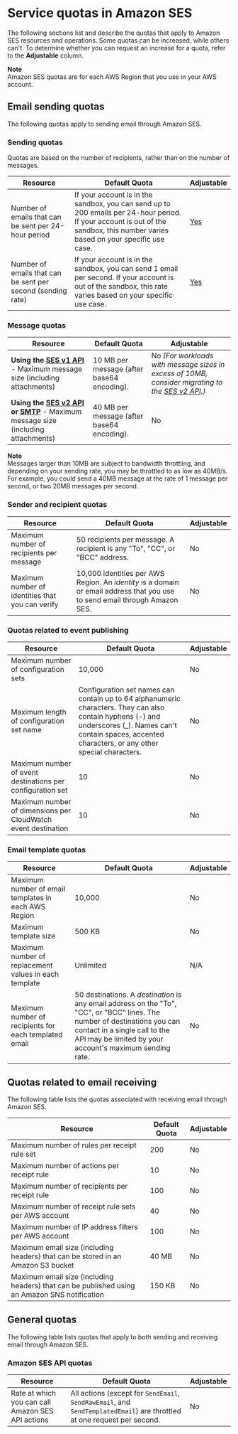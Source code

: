 # Service quotas in Amazon SES<a name="quotas"></a>

The following sections list and describe the quotas that apply to Amazon SES resources and operations\. Some quotas can be increased, while others can't\. To determine whether you can request an increase for a quota, refer to the **Adjustable** column\.

**Note**  
Amazon SES quotas are for each AWS Region that you use in your AWS account\.

## Email sending quotas<a name="quotas-email-sending"></a>

The following quotas apply to sending email through Amazon SES\.

### Sending quotas<a name="quotas-sending"></a>

Quotas are based on the number of recipients, rather than on the number of messages\.


| Resource | Default Quota | Adjustable | 
| --- | --- | --- | 
| Number of emails that can be sent per 24\-hour period |  If your account is in the sandbox, you can send up to 200 emails per 24\-hour period\. If your account is out of the sandbox, this number varies based on your specific use case\.  |  [Yes](manage-sending-quotas-request-increase.md)  | 
| Number of emails that can be sent per second \(sending rate\) |  If your account is in the sandbox, you can send 1 email per second\. If your account is out of the sandbox, this rate varies based on your specific use case\.  |  [Yes](manage-sending-quotas-request-increase.md)  | 

### Message quotas<a name="quotas-message"></a>


| Resource | Default Quota | Adjustable | 
| --- | --- | --- | 
|  **Using the [SES v1 API](https://docs.aws.amazon.com/ses/latest/APIReference/)** \- Maximum message size \(including attachments\)  |  10 MB per message \(after base64 encoding\)\.  |  No *\(For workloads with message sizes in excess of 10MB, consider migrating to the [SES v2 API](https://docs.aws.amazon.com/ses/latest/APIReference-V2/)\.\)*  | 
|  **Using the [SES v2 API](https://docs.aws.amazon.com/ses/latest/APIReference-V2/) or [SMTP](send-email-smtp.md)** \- Maximum message size \(including attachments\)  |  40 MB per message \(after base64 encoding\)\.  |  No  | 

**Note**  
Messages larger than 10MB are subject to bandwidth throttling, and depending on your sending rate, you may be throttled to as low as 40MB/s\. For example, you could send a 40MB message at the rate of 1 message per second, or two 20MB messages per second\.

### Sender and recipient quotas<a name="quotas-sender-recipient"></a>


| Resource | Default Quota | Adjustable | 
| --- | --- | --- | 
|  Maximum number of recipients per message  |  50 recipients per message\.  A recipient is any "To", "CC", or "BCC" address\.   |  No  | 
|  Maximum number of identities that you can verify  |  10,000 identities per AWS Region\.  An *identity* is a domain or email address that you use to send email through Amazon SES\.   |  No  | 

### Quotas related to event publishing<a name="quotas-publishing"></a>


| Resource | Default Quota | Adjustable | 
| --- | --- | --- | 
|  Maximum number of configuration sets  |  10,000  |  No  | 
|  Maximum length of configuration set name  |  Configuration set names can contain up to 64 alphanumeric characters\. They can also contain hyphens \(\-\) and underscores \(\_\)\. Names can't contain spaces, accented characters, or any other special characters\.  |  No  | 
|  Maximum number of event destinations per configuration set  |  10  |  No  | 
|  Maximum number of dimensions per CloudWatch event destination  |  10  |  No  | 

### Email template quotas<a name="quotas-templates"></a>


| Resource | Default Quota | Adjustable | 
| --- | --- | --- | 
|  Maximum number of email templates in each AWS Region  |  10,000  |  No  | 
|  Maximum template size  |  500 KB  |  No  | 
|  Maximum number of replacement values in each template  |  Unlimited  |  N/A  | 
| Maximum number of recipients for each templated email | 50 destinations\. A *destination* is any email address on the "To", "CC", or "BCC" lines\.  The number of destinations you can contact in a single call to the API may be limited by your account's maximum sending rate\.   |  No  | 

## Quotas related to email receiving<a name="quotas-email-receiving"></a>

The following table lists the quotas associated with receiving email through Amazon SES\.


| Resource | Default Quota | Adjustable | 
| --- | --- | --- | 
|  Maximum number of rules per receipt rule set  |  200  |  No  | 
|  Maximum number of actions per receipt rule  |  10  |  No  | 
|  Maximum number of recipients per receipt rule  |  100  |  No  | 
|  Maximum number of receipt rule sets per AWS account  |  40  |  No  | 
|  Maximum number of IP address filters per AWS account  |  100  |  No  | 
|  Maximum email size \(including headers\) that can be stored in an Amazon S3 bucket  |  40 MB  |  No  | 
|  Maximum email size \(including headers\) that can be published using an Amazon SNS notification  |  150 KB  |  No  | 

## General quotas<a name="quotas-email-general"></a>

The following table lists quotas that apply to both sending and receiving email through Amazon SES\.

### Amazon SES API quotas<a name="quotas-api"></a>


| Resource | Default Quota | Adjustable | 
| --- | --- | --- | 
|  Rate at which you can call Amazon SES API actions  |  All actions \(except for `SendEmail`, `SendRawEmail`, and `SendTemplatedEmail`\) are throttled at one request per second\.  |  No  | 
